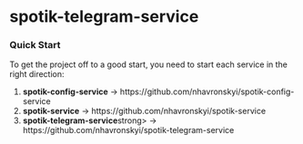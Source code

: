 # spotik-telegram-service
<h3>Quick Start</h3>
To get the project off to a good start, you need to start each service in the right direction:
<ol>
<li> <strong>spotik-config-service</strong> -> https://github.com/nhavronskyi/spotik-config-service</li>
<li> <strong>spotik-service</strong> -> https://github.com/nhavronskyi/spotik-service</li>
<li> <strong>spotik-telegram-service</strong>strong> -> https://github.com/nhavronskyi/spotik-telegram-service</li>
</ol>
